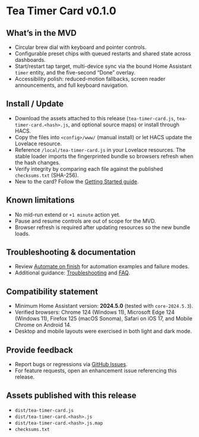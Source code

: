 # Tea Timer Card v0.1.0

## What’s in the MVD

- Circular brew dial with keyboard and pointer controls.
- Configurable preset chips with queued restarts and shared state across dashboards.
- Start/restart tap target, multi-device sync via the bound Home Assistant `timer` entity, and the five-second “Done” overlay.
- Accessibility polish: reduced-motion fallbacks, screen reader announcements, and full keyboard navigation.

## Install / Update

- Download the assets attached to this release (`tea-timer-card.js`, `tea-timer-card.<hash>.js`, and optional source maps) or install through HACS.
- Copy the files into `<config>/www/` (manual install) or let HACS update the Lovelace resource.
- Reference `/local/tea-timer-card.js` in your Lovelace resources. The stable loader imports the fingerprinted bundle so browsers refresh when the hash changes.
- Verify integrity by comparing each file against the published `checksums.txt` (SHA-256).
- New to the card? Follow the [Getting Started guide](../getting-started.md).

## Known limitations

- No mid-run extend or `+1 minute` action yet.
- Pause and resume controls are out of scope for the MVD.
- Browser refresh is required after updating resources so the new bundle loads.

## Troubleshooting & documentation

- Review [Automate on finish](../automations/finished.md) for automation examples and failure modes.
- Additional guidance: [Troubleshooting](../troubleshooting.md) and [FAQ](../faq.md).

## Compatibility statement

- Minimum Home Assistant version: **2024.5.0** (tested with `core-2024.5.3`).
- Verified browsers: Chrome 124 (Windows 11), Microsoft Edge 124 (Windows 11), Firefox 125 (macOS Sonoma), Safari on iOS 17, and Mobile Chrome on Android 14.
- Desktop and mobile layouts were exercised in both light and dark mode.

## Provide feedback

- Report bugs or regressions via [GitHub Issues](https://github.com/sharwell/ha-tea-timer/issues/new/choose).
- For feature requests, open an enhancement issue referencing this release.

## Assets published with this release

- `dist/tea-timer-card.js`
- `dist/tea-timer-card.<hash>.js`
- `dist/tea-timer-card.<hash>.js.map`
- `checksums.txt`
